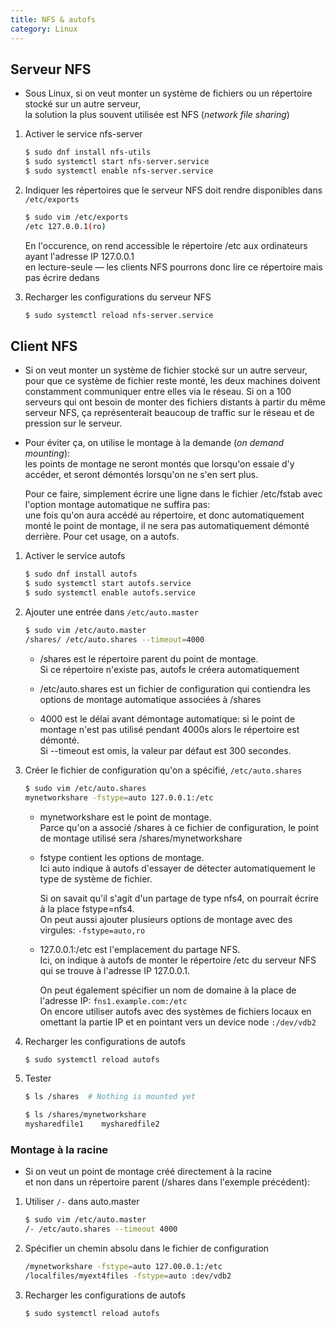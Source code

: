 ```yaml
---
title: NFS & autofs
category: Linux
---
```


## Serveur NFS

* Sous Linux, si on veut monter un système de fichiers ou un répertoire stocké sur un autre serveur,  
  la solution la plus souvent utilisée est NFS (*network file sharing*)

1. Activer le service nfs-server

    ``` bash
    $ sudo dnf install nfs-utils
    $ sudo systemctl start nfs-server.service
    $ sudo systemctl enable nfs-server.service
    ```

2. Indiquer les répertoires que le serveur NFS doit rendre disponibles dans `/etc/exports`

    ``` bash
    $ sudo vim /etc/exports
    /etc 127.0.0.1(ro)
    ```

    En l'occurence, on rend accessible le répertoire /etc aux ordinateurs ayant l'adresse IP 127.0.0.1  
    en lecture-seule — les clients NFS pourrons donc lire ce répertoire mais pas écrire dedans

3. Recharger les configurations du serveur NFS

    ``` bash
    $ sudo systemctl reload nfs-server.service
    ```

## Client NFS

* Si on veut monter un système de fichier stocké sur un autre serveur, pour que ce système de fichier reste monté, les deux machines doivent constamment communiquer entre elles via le réseau. Si on a 100 serveurs qui ont besoin de monter des fichiers distants à partir du même serveur NFS, ça représenterait beaucoup de traffic sur le réseau et de pression sur le serveur.

* Pour éviter ça, on utilise le montage à la demande (*on demand mounting*):  
  les points de montage ne seront montés que lorsqu'on essaie d'y accéder, et seront démontés lorsqu'on ne s'en sert plus.

  Pour ce faire, simplement écrire une ligne dans le fichier /etc/fstab avec l'option montage automatique ne suffira pas:  
  une fois qu'on aura accédé au répertoire, et donc automatiquement monté le point de montage, il ne sera pas automatiquement démonté derrière. Pour cet usage, on a autofs.

1. Activer le service autofs

    ``` bash
    $ sudo dnf install autofs
    $ sudo systemctl start autofs.service
    $ sudo systemctl enable autofs.service
    ```

2. Ajouter une entrée dans `/etc/auto.master`

    ``` bash
    $ sudo vim /etc/auto.master
    /shares/ /etc/auto.shares --timeout=4000
    ```

    - /shares est le répertoire parent du point de montage.  
      Si ce répertoire n'existe pas, autofs le créera automatiquement

    - /etc/auto.shares est un fichier de configuration qui contiendra les options de montage automatique associées à /shares

    - 4000 est le délai avant démontage automatique: si le point de montage n'est pas utilisé pendant 4000s alors le répertoire est démonté.  
      Si --timeout est omis, la valeur par défaut est 300 secondes.

3. Créer le fichier de configuration qu'on a spécifié, `/etc/auto.shares`

    ``` bash
    $ sudo vim /etc/auto.shares
    mynetworkshare -fstype=auto 127.0.0.1:/etc
    ```

    - mynetworkshare est le point de montage.  
      Parce qu'on a associé /shares à ce fichier de configuration, le point de montage utilisé sera /shares/mynetworkshare

    - fstype contient les options de montage.  
      Ici auto indique à autofs d'essayer de détecter automatiquement le type de système de fichier.

      Si on savait qu'il s'agit d'un partage de type nfs4, on pourrait écrire à la place fstype=nfs4.  
      On peut aussi ajouter plusieurs options de montage avec des virgules: `-fstype=auto,ro`

    - 127.0.0.1:/etc est l'emplacement du partage NFS.  
      Ici, on indique à autofs de monter le répertoire /etc du serveur NFS qui se trouve à l'adresse IP 127.0.0.1.

      On peut également spécifier un nom de domaine à la place de l'adresse IP: `fns1.example.com:/etc`  
      On encore utiliser autofs avec des systèmes de fichiers locaux en omettant la partie IP et en pointant vers un device node `:/dev/vdb2`

3. Recharger les configurations de autofs

    ``` bash
    $ sudo systemctl reload autofs
    ```

4. Tester

    ``` bash
    $ ls /shares  # Nothing is mounted yet

    $ ls /shares/mynetworkshare
    mysharedfile1    mysharedfile2
    ```

### Montage à la racine

* Si on veut un point de montage créé directement à la racine  
  et non dans un répertoire parent (/shares dans l'exemple précédent):

1. Utiliser `/-` dans auto.master

    ``` bash
    $ sudo vim /etc/auto.master
    /- /etc/auto.shares --timeout 4000
    ```

2. Spécifier un chemin absolu dans le fichier de configuration

    ``` bash
    /mynetworkshare -fstype=auto 127.00.0.1:/etc
    /localfiles/myext4files -fstype=auto :dev/vdb2
    ```

3. Recharger les configurations de autofs

    ``` bash
    $ sudo systemctl reload autofs
    ```
